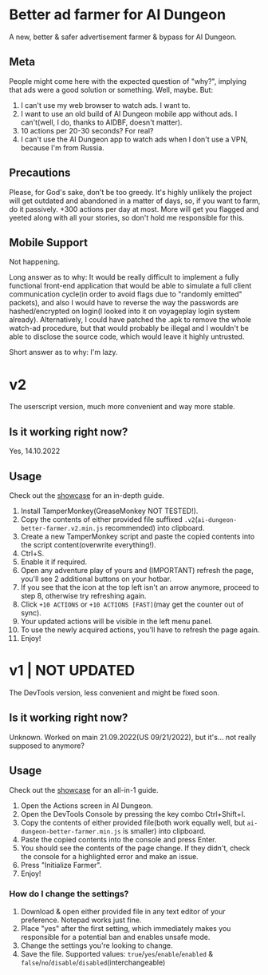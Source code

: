 # Better ad farmer for AI Dungeon
A new, better & safer advertisement farmer & bypass for AI Dungeon.

## Meta
People might come here with the expected question of "why?", implying that ads were a good solution or something. Well, maybe. But:
1. I can't use my web browser to watch ads. I want to.
2. I want to use an old build of AI Dungeon mobile app without ads. I can't(well, I do, thanks to AIDBF, doesn't matter).
3. 10 actions per 20-30 seconds? For real?
4. I can't use the AI Dungeon app to watch ads when I don't use a VPN, because I'm from Russia.

## Precautions
Please, for God's sake, don't be too greedy. It's highly unlikely the project will get outdated and abandoned in a matter of days, so, if you want to farm, do it passively. +300 actions per day at most. More will get you flagged and yeeted along with all your stories, so don't hold me responsible for this.

## Mobile Support
Not happening.

Long answer as to why: It would be really difficult to implement a fully functional front-end application that would be able to simulate a full client communication cycle(in order to avoid flags due to "randomly emitted" packets), and also I would have to reverse the way the passwords are hashed/encrypted on login(I looked into it on voyageplay login system already). Alternatively, I could have patched the .apk to remove the whole watch-ad procedure, but that would probably be illegal and I wouldn't be able to disclose the source code, which would leave it highly untrusted.

Short answer as to why: I'm lazy.

# v2
The userscript version, much more convenient and way more stable.

## Is it working right now?
Yes, 14.10.2022

## Usage
Check out the [showcase](https://check.the.url/you-are-too-early-and-i-am-too-lazy) for an in-depth guide.
1. Install TamperMonkey(GreaseMonkey NOT TESTED!).
2. Copy the contents of either provided file suffixed `.v2`(`ai-dungeon-better-farmer.v2.min.js` recommended) into clipboard.
3. Create a new TamperMonkey script and paste the copied contents into the script content(overwrite everything!).
4. Ctrl+S.
5. Enable it if required.
6. Open any adventure play of yours and (IMPORTANT) refresh the page, you'll see 2 additional buttons on your hotbar.
7. If you see that the icon at the top left isn't an arrow anymore, proceed to step 8, otherwise try refreshing again.
8. Click `+10 ACTIONS` or `+10 ACTIONS [FAST]`(may get the counter out of sync).
9. Your updated actions will be visible in the left menu panel.
10. To use the newly acquired actions, you'll have to refresh the page again.
11. Enjoy!

# v1 | NOT UPDATED
The DevTools version, less convenient and might be fixed soon.

## Is it working right now?
Unknown. Worked on main 21.09.2022(US 09/21/2022), but it's... not really supposed to anymore?

## Usage
Check out the [showcase](https://youtu.be/Jr_UAZQ-mqQ) for an all-in-1 guide.
1. Open the Actions screen in AI Dungeon.
2. Open the DevTools Console by pressing the key combo Ctrl+Shift+I.
3. Copy the contents of either provided file(both work equally well, but `ai-dungeon-better-farmer.min.js` is smaller) into clipboard.
4. Paste the copied contents into the console and press Enter.
5. You should see the contents of the page change. If they didn't, check the console for a highlighted error and make an issue.
6. Press "Initialize Farmer".
7. Enjoy!
### How do I change the settings?
1. Download & open either provided file in any text editor of your preference. Notepad works just fine.
2. Place "yes" after the first setting, which immediately makes you responsible for a potential ban and enables unsafe mode.
3. Change the settings you're looking to change.
4. Save the file.
Supported values: `true`/`yes`/`enable`/`enabled` & `false`/`no`/`disable`/`disabled`(interchangeable)
